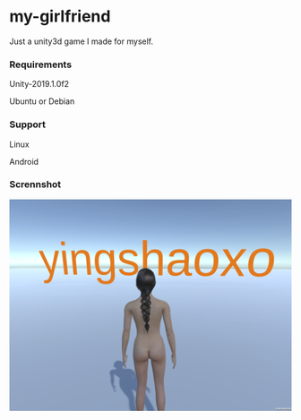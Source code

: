 # my-girlfriend
Just a unity3d game I made for myself.


### Requirements

Unity-2019.1.0f2

Ubuntu or Debian

### Support

Linux

Android

### Scrennshot

![welcome](Screenshots/welcome.png "welcome")
